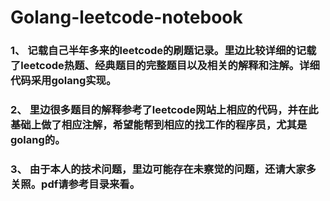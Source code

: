 # Golang-leetcode-notebook

### 1、 记载自己半年多来的leetcode的刷题记录。里边比较详细的记载了leetcode热题、经典题目的完整题目以及相关的解释和注解。详细代码采用golang实现。

### 2、 里边很多题目的解释参考了leetcode网站上相应的代码，并在此基础上做了相应注解，希望能帮到相应的找工作的程序员，尤其是golang的。

### 3、 由于本人的技术问题，里边可能存在未察觉的问题，还请大家多关照。pdf请参考目录来看。
